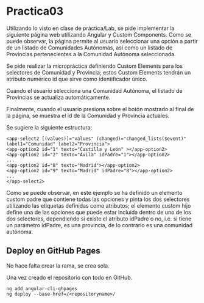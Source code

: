 # Practica03

Utilizando lo visto en clase de práctica/Lab, se pide implementar la siguiente página web utilizando Angular y Custom Components. Como se puede observar, la página permite al usuario seleccionar una opción a partir de un listado de Comunidades Autónomas, así como un listado de Provincias pertenecientes a la Comunidad Autónoma seleccionada.

Se pide realizar la micropráctica definiendo Custom Elements para los selectores de Comunidad y Provincia; estos Custom Elements tendrán un atributo numérico id que sirve como identificador único.

Cuando el usuario selecciona una Comunidad Autónoma, el listado de Provincias se actualiza automáticamente.

Finalmente, cuando el usuario presiona sobre el botón mostrado al final de la página, se muestra el id de la Comunidad y Provincia actuales.

Se sugiere la siguiente estructura:

```Angular
<app-select2 [(values)]="values" (changed)="changed_lists($event)" label1="Comunidad" label2="Provincia">
<app-option2 id="1" texto="Castilla y León" ></app-option2>
<app-option2 id="2" texto="Ávila" idPadre="1"></app-option2>
...
<app-option2 id="8" texto="Madrid"></app-option2>
<app-option2 id="9" texto="Madrid" idPadre="8"></app-option2>
...
</app-select2>
```

Como se puede observar, en este ejemplo se ha definido un elemento custom padre que contiene todas las opciones y pinta los dos selectores utilizando las etiquetas definidas como atributos; el elemento custom hijo define una de las opciones que puede estar incluida dentro de uno de los dos selectores, dependiendo si existe el atributo idPadre o no, i.e. si tiene un parámetro idPadre, es una provincia, de lo contrario es una comunidad autónoma.

## Deploy en GitHub Pages

No hace falta crear la rama, se crea sola.

Una vez creado el repositorio con todo en GitHub.

```terminal
ng add angular-cli-ghpages
ng deploy --base-href=/<repositoryname>/
```
